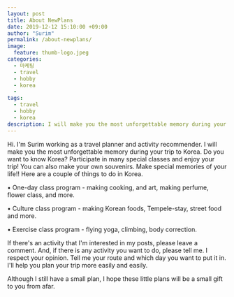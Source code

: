 ```yaml
---
layout: post
title: About NewPlans
date: 2019-12-12 15:10:00 +09:00
author: "Surim"
permalink: /about-newplans/
image:
  feature: thumb-logo.jpeg
categories:
  - 마케팅
  - travel
  - hobby
  - korea
  -
tags:
  - travel
  - hobby
  - korea
description: I will make you the most unforgettable memory during your trip to Korea.
---
```




Hi. I'm Surim working as a travel planner and activity recommender. I will make you the most unforgettable memory during your trip to Korea. Do you want to know Korea? Participate in many special classes and enjoy your trip! You can also make your own souvenirs. Make special memories of your life!! Here are a couple of things to do in Korea.

• One-day class program - making cooking, and art, making perfume, flower class, and more.

• Culture class program - making Korean foods, Tempele-stay, street food and more.

• Exercise class program - flying yoga, climbing, body correction.

If there's an activity that I'm interested in my posts, please leave a comment. And, if there is any activity you want to do, please tell me. I respect your opinion. Tell me your route and which day you want to put it in. I'll help you plan your trip more easily and easily.

Although I still have a small plan, I hope these little plans will be a small gift to you from afar.
